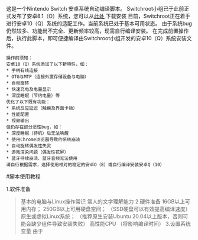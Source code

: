 这是一个Nintendo Switch 安卓系统自动编译脚本。
Switchroot小组已于此前正式发布了安卓8.1（O）系统，您可以从[此处](https://forum.xda-developers.com/nintendo-switch/nintendo-switch-news-guides-discussion--development/rom-switchroot-lineageos-15-1-t3951389),下载安装
目前，Switchroot正在着手进行安卓10（Q）系统的适配工作。当前系统已处于基本可用状态。
由于系统bug仍然较多、功能尚不完全、更新频率较高，现需自行编译安装。
在完成前置操作后，执行此脚本，即可便捷编译由Switchroot小组开发的安卓10（Q）系统安装文件。
```
操作前须知：
安卓10（Q）系统添加了以下新特性，如：
* 手柄有线连接
* OTG与MTP（连接外置存储设备与电脑）
* 自动旋转
* 快速充电及电量显示
* 深度睡眠（节约电量）等
优化了以下既有功能：
* 系统反应延迟（触摸及界面卡顿）
* 性能配置
* 视频输出
但仍存在部分恶性bug，如：
* 深度睡眠（待机）后无法唤醒
* 使用Chrome浏览器导致的系统崩溃
* 自动旋转偶发性失灵
* 游戏渲染问题（偶发性花屏）
* 蓝牙持续崩溃、蓝牙音频无法使用
请自行根据需求，选择使用相对的稳定的安卓O（8）或自行编译安装安卓Q（10）
```

#脚本使用教程

1.软件准备
>基本的电脑与Linux操作常识
>常人的文字理解能力
2.硬件准备
>16GB以上可用内存；
>250GB以上可用硬盘空间；
>（SSD硬盘可以有效提高编译速度）
>原生或虚拟Linux系统；
>（推荐原生安装Ubuntu 20.04以上版本，否则可能会缺少组件导致安装失败）
>高性能CPU
>（将影响编译时间）
3.设置系统变量
由于

```
